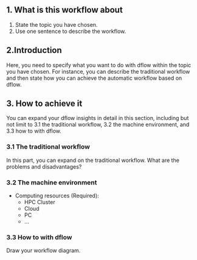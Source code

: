 ## 1. What is this workflow about
1. State the topic you have chosen.
2. Use one sentence to describe the workflow.

## 2.Introduction
Here, you need to specify what you want to do with dflow within the topic you have chosen. For instance, you can describe the traditional workflow and then  state how you can achieve the automatic workflow based on dflow. 

## 3. How to achieve it 
You can expand your dflow insights in detail in this section, including but not limit to 3.1 the traditional workflow, 3.2 the machine environment, and 3.3 how to with dflow. 

### 3.1 The traditional workflow
In this part, you can expand on the traditional workflow. What are the problems and disadvantages?

### 3.2 The machine environment
- Computing resources (Required): 
  - HPC Cluster
  - Cloud
  - PC
  - ...
### 3.3 How to with dflow
Draw your workflow diagram. 
